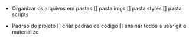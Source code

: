 - Organizar os arquivos em pastas
[] pasta imgs
[] pasta styles
[] pasta scripts

- Padrao de projeto
[] criar padrao de codigo
[] ensinar todos a usar git e materialize